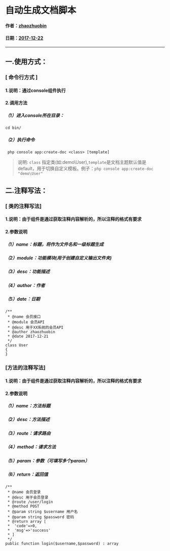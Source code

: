 # 自动生成文档脚本

#### 作者：[zhaozhuobin](#)
#### 日期：[2017-12-22](#)

------------------------------------------------------------------------------------

## 一.使用方式：

### [ 命令行方式 ]
#### 1.说明：通过console组件执行
#### 2.调用方法
##### （1）进入console所在目录：
`cd bin/`
##### （2）执行命令
```
 php console app:create-doc <class> [template]
```
>说明: `class` 指定类(如:demo\User),`template`是文档主题默认值是default，用于切换自定义模板。例子：`php console app:create-doc "demo\User"`

## 二.注释写法：

### [ 类的注释写法]
#### 1.说明：由于组件是通过获取注释内容解析的，所以注释的格式有要求
#### 2.参数说明
##### （1）name：标题，将作为文件名和一级标题生成
##### （2）module：功能模块(用于创建自定义输出文件夹)
##### （3）desc：功能描述
##### （4）author：作者
##### （5）date：日期
```
/**
 * @name 会员接口
 * @module 会员API
 * @desc 用于XX系统的会员API
 * @author zhaozhuobin
 * @date 2017-12-21
 */
class User
{
}
```

### [方法的注释写法]
#### 1.说明：由于组件是通过获取注释内容解析的，所以注释的格式有要求
#### 2.参数说明
##### （1）name：方法标题
##### （2）desc：方法描述
##### （3）route：请求路由
##### （4）method：请求方法
##### （5）param：参数（可填写多个param）
##### （6）return：返回值
```
/**
 * @name 会员登录
 * @desc 用于会员登录
 * @route /user/login
 * @method POST
 * @param string $username 用户名
 * @param string $password 密码
 * @return array [
 *  'code'=>0,
 *  'msg'=>'success'
 * ]
 */
public function login($username,$password) : array
```